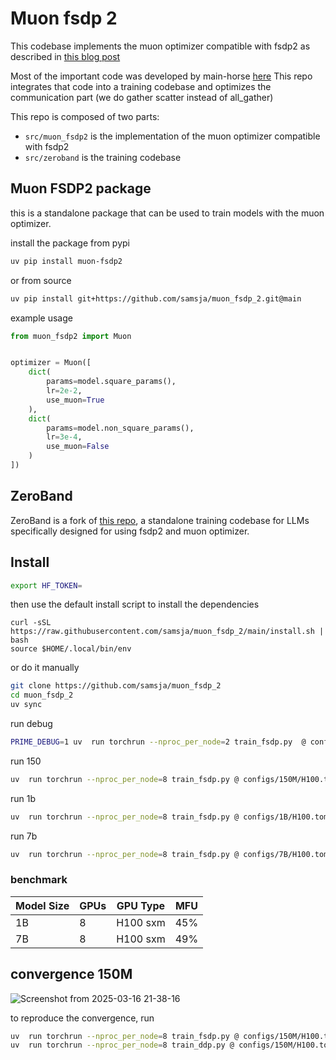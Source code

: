 # Muon fsdp 2

This codebase implements the muon optimizer compatible with fsdp2 as described in [this blog post](https://main-horse.github.io/posts/parallelizing-muon/)

Most of the important code was developed by main-horse [here](https://gist.github.com/main-horse/7314170780e36f7443d1926418d75823)
This repo integrates that code into a training codebase and optimizes the communication part (we do gather scatter instead of all_gather)


This repo is composed of two parts:

- `src/muon_fsdp2` is the implementation of the muon optimizer compatible with fsdp2
- `src/zeroband` is the training codebase

## Muon FSDP2 package

this is a standalone package that can be used to train models with the muon optimizer. 

install the package from pypi

```bash
uv pip install muon-fsdp2
```

or from source

```bash
uv pip install git+https://github.com/samsja/muon_fsdp_2.git@main
```


example usage

```python
from muon_fsdp2 import Muon


optimizer = Muon([
    dict(
        params=model.square_params(),
        lr=2e-2,
        use_muon=True
    ),
    dict(
        params=model.non_square_params(),
        lr=3e-4,
        use_muon=False
    )
])

```

## ZeroBand

ZeroBand is a fork of [this repo](https://github.com/PrimeIntellect-ai/prime), a standalone training codebase for LLMs specifically designed for using fsdp2 and muon optimizer.


## Install

```bash
export HF_TOKEN=
```

then use the default install script to install the dependencies

```
curl -sSL https://raw.githubusercontent.com/samsja/muon_fsdp_2/main/install.sh | bash
source $HOME/.local/bin/env

```

or do it manually

```bash
git clone https://github.com/samsja/muon_fsdp_2
cd muon_fsdp_2
uv sync
```

run debug

```bash
PRIME_DEBUG=1 uv  run torchrun --nproc_per_node=2 train_fsdp.py  @ configs/debug/normal.toml
```

run 150

```bash
uv  run torchrun --nproc_per_node=8 train_fsdp.py @ configs/150M/H100.toml
```

run 1b 

```bash
uv  run torchrun --nproc_per_node=8 train_fsdp.py @ configs/1B/H100.toml
```

run 7b

```bash
uv  run torchrun --nproc_per_node=8 train_fsdp.py @ configs/7B/H100.toml
```

### benchmark

| Model Size | GPUs | GPU Type | MFU |
|------------|------|----------|-----|
| 1B         | 8    | H100 sxm | 45% |
| 7B         | 8    | H100 sxm | 49% |


## convergence 150M

![Screenshot from 2025-03-16 21-38-16](https://github.com/user-attachments/assets/5b93ec21-3e71-4f66-be47-7e07bc88c77e)


to reproduce the convergence, run
```bash
uv  run torchrun --nproc_per_node=8 train_fsdp.py @ configs/150M/H100.toml
uv  run torchrun --nproc_per_node=8 train_ddp.py @ configs/150M/H100.toml
```
